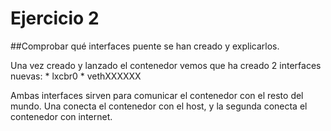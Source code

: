 # Ejercicio 2
##Comprobar qué interfaces puente se han creado y explicarlos.

Una vez creado y lanzado el contenedor vemos que ha creado 2 interfaces nuevas: 
	* lxcbr0
	* vethXXXXXX

Ambas interfaces sirven para comunicar el contenedor con el resto del mundo. Una conecta el contenedor con el host, y la segunda conecta el contenedor con internet. 
